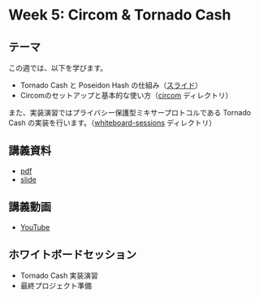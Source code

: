 # Week 5: Circom & Tornado Cash

## テーマ

この週では、以下を学びます。
- Tornado Cash と Poseidon Hash の仕組み（[スライド](https://github.com/zk-tokyo/core-program/blob/update/readme-for-week5/week5/slide.pdf)）
- Circomのセットアップと基本的な使い方（[circom](https://github.com/zk-tokyo/core-program/tree/update/readme-for-week5/week5/circom) ディレクトリ）

また、実装演習ではプライバシー保護型ミキサープロトコルである Tornado Cash の実装を行います。（[whiteboard-sessions](https://github.com/zk-tokyo/core-program/tree/update/readme-for-week5/week5/whiteboard-sessions) ディレクトリ）

## 講義資料

- [pdf](https://github.com/zk-tokyo/core-program/blob/update/readme-for-week5/week5/slide.pdf)
- [slide](https://docs.google.com/presentation/d/1HJ_C0Ak-8XdgAw39m93-004c_l2YA1HWGhPmqNG0wgU)

## 講義動画

- [YouTube](https://youtu.be/KGoIeuBKxB4)

## ホワイトボードセッション

- Tornado Cash 実装演習
- 最終プロジェクト準備
